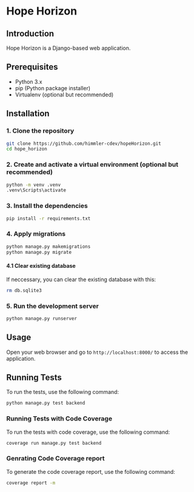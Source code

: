 # Hope Horizon

## Introduction
Hope Horizon is a Django-based web application.

## Prerequisites
- Python 3.x
- pip (Python package installer)
- Virtualenv (optional but recommended)

## Installation

### 1. Clone the repository
```sh
git clone https://github.com/himmler-cdev/hopeHorizon.git
cd hope_horizon
```

### 2. Create and activate a virtual environment (optional but recommended)
```sh
python -m venv .venv
.venv\Scripts\activate
```

### 3. Install the dependencies
```sh
pip install -r requirements.txt
```

### 4. Apply migrations
```sh
python manage.py makemigrations
python manage.py migrate
```
#### 4.1 Clear existing database
If neccessary, you can clear the existing database with this:
```sh
rm db.sqlite3
```

### 5. Run the development server
```sh
python manage.py runserver
```

## Usage
Open your web browser and go to `http://localhost:8000/` to access the application.

## Running Tests
To run the tests, use the following command:
```sh
python manage.py test backend
```

### Running Tests with Code Coverage
To run the tests with code coverage, use the following command:
```sh
coverage run manage.py test backend
```

### Genrating Code Coverage report
To generate the code coverage report, use the following command:
```sh
coverage report -m
```